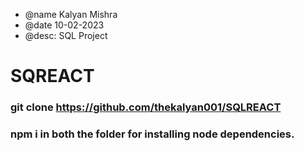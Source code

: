  * @name Kalyan Mishra
 * @date 10-02-2023
 * @desc: SQL Project 
# SQREACT

### git clone https://github.com/thekalyan001/SQLREACT
### npm i in both the folder for installing node dependencies.